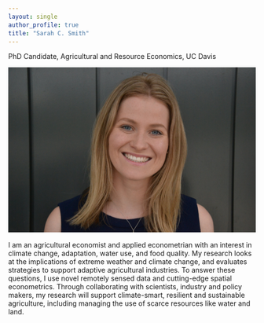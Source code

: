 ```yaml
---
layout: single
author_profile: true
title: "Sarah C. Smith"
---
```

PhD Candidate, Agricultural and Resource Economics, UC Davis

![Headshot](/assets/Headshot.jpg)

I am an agricultural economist and applied econometrian with an interest in climate change, adaptation, water use, and food quality.
My research looks at the implications of extreme weather and climate change, and evaluates strategies to support adaptive agricultural industries.
To answer these questions, I use novel remotely sensed data and cutting-edge spatial econometrics. 
Through collaborating with scientists, industry and policy makers, my research will support climate-smart, resilient and sustainable agriculture, including managing the use of scarce resources like water and land.